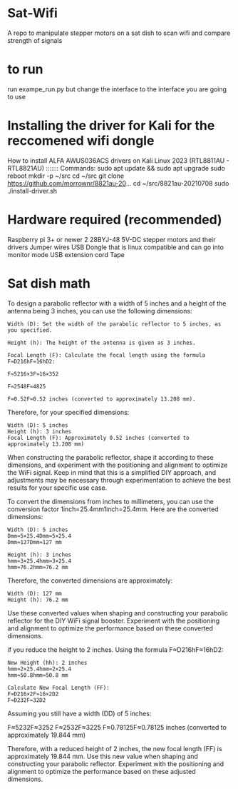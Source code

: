 # Sat-Wifi
A repo to manipulate stepper motors on a sat dish to scan wifi and compare strength of signals

# to run
run exampe_run.py but change the interface to the interface you are going to use 

# Installing the driver for Kali for the reccomened wifi dongle
How to install ALFA AWUS036ACS drivers on Kali Linux 2023 (RTL8811AU - RTL8821AU)
:::::::
Commands:
sudo apt update && sudo apt upgrade
sudo reboot
mkdir -p ~/src
cd ~/src
git clone https://github.com/morrownr/8821au-20...
cd ~/src/8821au-20210708
sudo ./install-driver.sh

# Hardware required (recommended)

Raspberry pi 3+ or newer
2 28BYJ-48 5V-DC stepper motors and their drivers
Jumper wires
USB Dongle that is linux compatible and can go into monitor mode
USB extension cord
Tape

# Sat dish math
To design a parabolic reflector with a width of 5 inches and a height of the antenna being 3 inches, you can use the following dimensions:

    Width (D): Set the width of the parabolic reflector to 5 inches, as you specified.

    Height (h): The height of the antenna is given as 3 inches.

    Focal Length (F): Calculate the focal length using the formula F≈D216hF≈16hD2​:

    F≈5216×3F≈16×352​

    F≈2548F≈4825​

    F≈0.52F≈0.52 inches (converted to approximately 13.208 mm).

Therefore, for your specified dimensions:

    Width (D): 5 inches
    Height (h): 3 inches
    Focal Length (F): Approximately 0.52 inches (converted to approximately 13.208 mm)

When constructing the parabolic reflector, shape it according to these dimensions, and experiment with the positioning and alignment to optimize the WiFi signal. Keep in mind that this is a simplified DIY approach, and adjustments may be necessary through experimentation to achieve the best results for your specific use case.

To convert the dimensions from inches to millimeters, you can use the conversion factor 1inch=25.4mm1inch=25.4mm. Here are the converted dimensions:

    Width (D): 5 inches
    Dmm≈5×25.4Dmm​≈5×25.4
    Dmm≈127Dmm​≈127 mm

    Height (h): 3 inches
    hmm≈3×25.4hmm​≈3×25.4
    hmm≈76.2hmm​≈76.2 mm

Therefore, the converted dimensions are approximately:

    Width (D): 127 mm
    Height (h): 76.2 mm

Use these converted values when shaping and constructing your parabolic reflector for the DIY WiFi signal booster. Experiment with the positioning and alignment to optimize the performance based on these converted dimensions.

if you reduce the height to 2 inches. Using the formula F≈D216hF≈16hD2​:

    New Height (hh): 2 inches
    hmm≈2×25.4hmm​≈2×25.4
    hmm≈50.8hmm​≈50.8 mm

    Calculate New Focal Length (FF):
    F≈D216×2F≈16×2D2​
    F≈D232F≈32D2​

Assuming you still have a width (DD) of 5 inches:

F≈5232F≈3252​
F≈2532F≈3225​
F≈0.78125F≈0.78125 inches (converted to approximately 19.844 mm)

Therefore, with a reduced height of 2 inches, the new focal length (FF) is approximately 19.844 mm. Use this new value when shaping and constructing your parabolic reflector. Experiment with the positioning and alignment to optimize the performance based on these adjusted dimensions.
